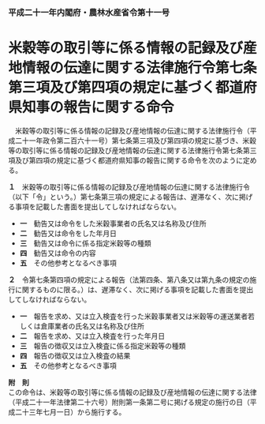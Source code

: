 ### 平成二十一年内閣府・農林水産省令第十一号  
# 米穀等の取引等に係る情報の記録及び産地情報の伝達に関する法律施行令第七条第三項及び第四項の規定に基づく都道府県知事の報告に関する命令  
　米穀等の取引等に係る情報の記録及び産地情報の伝達に関する法律施行令（平成二十一年政令第二百六十一号）第七条第三項及び第四項の規定に基づき、米穀等の取引等に係る情報の記録及び産地情報の伝達に関する法律施行令第七条第三項及び第四項の規定に基づく都道府県知事の報告に関する命令を次のように定める。  
  
**１**　米穀等の取引等に係る情報の記録及び産地情報の伝達に関する法律施行令（以下「令」という。）第七条第三項の規定による報告は、遅滞なく、次に掲げる事項を記載した書面を提出してしなければならない。  
* **一**　勧告又は命令をした米穀事業者の氏名又は名称及び住所  
* **二**　勧告又は命令をした年月日  
* **三**　勧告又は命令に係る指定米穀等の種類  
* **四**　勧告又は命令の内容  
* **五**　その他参考となるべき事項  
  
**２**　令第七条第四項の規定による報告（法第四条、第八条又は第九条の規定の施行に関するものに限る。）は、遅滞なく、次に掲げる事項を記載した書面を提出してしなければならない。  
* **一**　報告を求め、又は立入検査を行った米穀事業者又は米穀等の運送業者若しくは倉庫業者の氏名又は名称及び住所  
* **二**　報告を求め、又は立入検査を行った年月日  
* **三**　報告の徴収又は立入検査に係る指定米穀等の種類  
* **四**　報告の徴収又は立入検査の結果  
* **五**　その他参考となるべき事項  
  
**附　則**  
この命令は、米穀等の取引等に係る情報の記録及び産地情報の伝達に関する法律（平成二十一年法律第二十六号）附則第一条第二号に掲げる規定の施行の日（平成二十三年七月一日）から施行する。  
  
